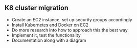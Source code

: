 ## K8 cluster migration

- Create an EC2 instance, set up security groups accordingly
- Install Kubernetes and Docker on EC2
- Do more research into how to approach this the best way
- Implement it, test the functionality
- Documentation along with a diagram
